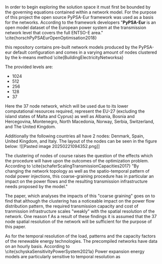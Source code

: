 In order to begin exploring the solution space it must first be bounded by the governing equations contained within a network model. For the purpose of this project the open source PyPSA-Eur framework was used as a basis for the networks. According to the framework developers "**PyPSA-Eur** is an open model dataset of the European power system at the transmission network level that covers the full ENTSO-E area." \cite{horschPyPSAEurOpenOptimisation2018}

this repository contains pre-built network models produced by the PyPSA-eur default configuration and comes in a varying amount of nodes clustered by the k-means method \cite{BuildingElectricityNetworksa}

The provided levels are:
- 1024
- 512
- 256
- 128
- 37

Here the 37 node network, which will be used due to its lower computational resources required, represent the EU-27 (excluding the island states of Malta and Cyprus) as well as Albania, Bosnia and Hercegovina, Montenegro, North Macedonia, Norway, Serbia, Switzerland, and The United Kingdom.

Additionally the following countries all have 2 nodes: Denmark, Spain, United Kingdom, and Italy. The layout of the nodes can be seen in the figure below:
![[Pasted image 20250221094352.png]]

The clustering of nodes of course raises the question of the effects which the procedure will have upon the outcomes of the optimization problem. According to \cite{schaferScalingTransmissionCapacities2017} 
"By changing the network topology as well as the spatio-temporal pattern of nodal power injections, this coarse-graining procedure has in particular an impact on the power flows and the resulting transmission infrastructure needs proposed by the model."

The paper, which analyses the impacts of this "coarse graining" goes on to find that although the clustering has a noticeable impact on the power flow distribution pattern, the required transmission capacity and cost of tranmission infrastructure scales "weakly" with the spatial resolution of the network. One reason f
As a result of these findings it is assumed that the 37 node spatial resolution of the  network will be sufficient for the purpose of this paper.

As for the temporal resolution of the load, patterns and the capacity factors of the renewable energy technologies. The precompiled networks have data on an hourly basis. According to \cite{schyskaSensitivityPowerSystem2021a} Power expansion energy models are particularly sensitive to temporal resolution as 